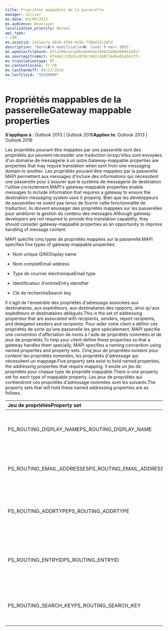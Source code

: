 ```yaml
---
title: Propriétés mappables de la passerelle
manager: soliver
ms.date: 03/09/2015
ms.audience: Developer
localization_priority: Normal
api_type:
- COM
ms.assetid: 3a51ee7e-d030-4f04-915b-ff8bd351207d
description: 'Derni�re modification�: lundi 9 mars 2015'
ms.openlocfilehash: 6f1a399cac2adbae66dabf9383540bb089424d17
ms.sourcegitcommit: 8fe462c32b91c87911942c188f3445e85a54137c
ms.translationtype: MT
ms.contentlocale: fr-FR
ms.lasthandoff: 04/23/2019
ms.locfileid: "32320999"
---
```

# <a name="gateway-mappable-properties"></a><span data-ttu-id="dffe3-103">Propriétés mappables de la passerelle</span><span class="sxs-lookup"><span data-stu-id="dffe3-103">Gateway mappable properties</span></span>

<span data-ttu-id="dffe3-104">**S’applique à** : Outlook 2013 | Outlook 2016</span><span class="sxs-lookup"><span data-stu-id="dffe3-104">**Applies to**: Outlook 2013 | Outlook 2016</span></span> 
  
<span data-ttu-id="dffe3-105">Les propriétés pouvant être mappées par une passerelle sont des propriétés qui peuvent nécessiter une traduction lorsqu'elles sont envoyées d'un domaine de messagerie à un autre.</span><span class="sxs-lookup"><span data-stu-id="dffe3-105">Gateway-mappable properties are properties that may require translation when sent from one messaging domain to another.</span></span> <span data-ttu-id="dffe3-106">Les propriétés pouvant être mappées par la passerelle MAPI permettent aux messages d'inclure des informations qui nécessitent une passerelle pour s'assurer que le système de messagerie de destination l'utilise correctement.</span><span class="sxs-lookup"><span data-stu-id="dffe3-106">MAPI's gateway-mappable properties enable messages to include information that requires a gateway to ensure the destination messaging system uses it properly.</span></span> <span data-ttu-id="dffe3-107">Bien que les développeurs de passerelles ne soient pas tenus de fournir cette fonctionnalité de traduction, ils doivent envisager des propriétés mappées sur les passerelles pour améliorer la gestion du contenu des messages.</span><span class="sxs-lookup"><span data-stu-id="dffe3-107">Although gateway developers are not required to provide this translation capability, they should consider gateway-mappable properties as an opportunity to improve handling of message content.</span></span>
  
<span data-ttu-id="dffe3-108">MAPI spécifie cinq types de propriétés mappées sur la passerelle:</span><span class="sxs-lookup"><span data-stu-id="dffe3-108">MAPI specifies five types of gateway-mappable properties:</span></span>
  
- <span data-ttu-id="dffe3-109">Nom unique (DN)</span><span class="sxs-lookup"><span data-stu-id="dffe3-109">Display name</span></span>
    
- <span data-ttu-id="dffe3-110">Nom complet</span><span class="sxs-lookup"><span data-stu-id="dffe3-110">Email address</span></span>
    
- <span data-ttu-id="dffe3-111">Type de courrier électronique</span><span class="sxs-lookup"><span data-stu-id="dffe3-111">Email type</span></span>
    
- <span data-ttu-id="dffe3-112">Identificateur d'entrée</span><span class="sxs-lookup"><span data-stu-id="dffe3-112">Entry identifier</span></span>
    
- <span data-ttu-id="dffe3-113">Clé de recherche</span><span class="sxs-lookup"><span data-stu-id="dffe3-113">Search key</span></span>
    
<span data-ttu-id="dffe3-114">Il s'agit de l'ensemble des propriétés d'adressage associées aux destinataires, aux expéditeurs, aux destinataires des rapports, ainsi qu'aux expéditeurs et destinataires délégués.</span><span class="sxs-lookup"><span data-stu-id="dffe3-114">This is the set of addressing properties that are associated with recipients, senders, report recipients, and delegated senders and recipients.</span></span> <span data-ttu-id="dffe3-115">Pour aider votre client à définir ces propriétés de sorte qu'une passerelle les gère spécialement, MAPI spécifie une convention d'affectation de noms à l'aide de propriétés nommées et de jeux de propriétés.</span><span class="sxs-lookup"><span data-stu-id="dffe3-115">To help your client define these properties so that a gateway handles them specially, MAPI specifies a naming convention using named properties and property sets.</span></span> <span data-ttu-id="dffe3-116">Cinq jeux de propriétés existent pour contenir les propriétés nommées, les propriétés d'adressage qui nécessitent un mappage.</span><span class="sxs-lookup"><span data-stu-id="dffe3-116">Five property sets exist to hold named properties, the addressing properties that require mapping.</span></span> <span data-ttu-id="dffe3-117">Il existe un jeu de propriétés pour chaque type de propriété mappable.</span><span class="sxs-lookup"><span data-stu-id="dffe3-117">There is one property set for each type of mappable property.</span></span> <span data-ttu-id="dffe3-118">Les jeux de propriétés qui contiendront ces propriétés d'adressage nommées sont les suivants.</span><span class="sxs-lookup"><span data-stu-id="dffe3-118">The property sets that will hold these named addressing properties are as follows.</span></span>
  
|<span data-ttu-id="dffe3-119">**Jeu de propriétés**</span><span class="sxs-lookup"><span data-stu-id="dffe3-119">**Property set**</span></span>|<span data-ttu-id="dffe3-120">**Description**</span><span class="sxs-lookup"><span data-stu-id="dffe3-120">**Description**</span></span>|
|:-----|:-----|
|<span data-ttu-id="dffe3-121">PS_ROUTING_DISPLAY_NAME</span><span class="sxs-lookup"><span data-stu-id="dffe3-121">PS_ROUTING_DISPLAY_NAME</span></span>  <br/> |<span data-ttu-id="dffe3-122">Contient les propriétés de chaîne utilisées en tant que noms complets.</span><span class="sxs-lookup"><span data-stu-id="dffe3-122">Contains string properties used as display names.</span></span>  <br/> |
|<span data-ttu-id="dffe3-123">PS_ROUTING_EMAIL_ADDRESSES</span><span class="sxs-lookup"><span data-stu-id="dffe3-123">PS_ROUTING_EMAIL_ADDRESSES</span></span>  <br/> |<span data-ttu-id="dffe3-124">Contient les propriétés de chaîne utilisées en tant qu'adresses de messagerie.</span><span class="sxs-lookup"><span data-stu-id="dffe3-124">Contains string properties used as email addresses.</span></span>  <br/> |
|<span data-ttu-id="dffe3-125">PS_ROUTING_ADDRTYPE</span><span class="sxs-lookup"><span data-stu-id="dffe3-125">PS_ROUTING_ADDRTYPE</span></span>  <br/> |<span data-ttu-id="dffe3-126">Contient les propriétés de chaîne utilisées comme types d'adresses de messagerie.</span><span class="sxs-lookup"><span data-stu-id="dffe3-126">Contains string properties used as email address types.</span></span>  <br/> |
|<span data-ttu-id="dffe3-127">PS_ROUTING_ENTRYID</span><span class="sxs-lookup"><span data-stu-id="dffe3-127">PS_ROUTING_ENTRYID</span></span>  <br/> |<span data-ttu-id="dffe3-128">Contient les propriétés binaires utilisées en tant qu'identificateurs d'entrée à long terme.</span><span class="sxs-lookup"><span data-stu-id="dffe3-128">Contains binary properties used as long-term entry identifiers.</span></span>  <br/> |
|<span data-ttu-id="dffe3-129">PS_ROUTING_SEARCH_KEY</span><span class="sxs-lookup"><span data-stu-id="dffe3-129">PS_ROUTING_SEARCH_KEY</span></span>  <br/> |<span data-ttu-id="dffe3-130">Contient les propriétés binaires utilisées en tant que clés de recherche.</span><span class="sxs-lookup"><span data-stu-id="dffe3-130">Contains binary properties used as search keys.</span></span>  <br/> |
   

